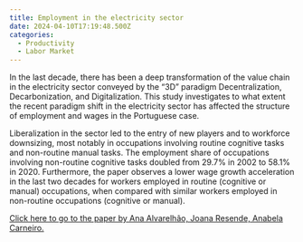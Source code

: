 ```yaml
---
title: Employment in the electricity sector
date: 2024-04-10T17:19:48.500Z
categories:
  - Productivity
  - Labor Market
---
```

In the last decade, there has been a deep transformation of the value chain in the electricity sector conveyed by the “3D” paradigm Decentralization, Decarbonization, and Digitalization. This study investigates to what extent the recent paradigm shift in the electricity sector has affected the structure of employment and wages in the Portuguese case. 

Liberalization in the sector led to the entry of new players and to workforce downsizing, most notably in occupations involving routine cognitive tasks and non-routine manual tasks. The employment share of occupations involving non-routine cognitive tasks doubled from 29.7% in 2002 to 58.1% in 2020. Furthermore, the paper observes a lower wage growth acceleration in the last two decades for workers employed in routine (cognitive or manual) occupations, when compared with similar workers employed in non-routine occupations (cognitive or manual).

[Click here to go to the paper by Ana Alvarelhão, Joana Resende, Anabela Carneiro.](https://www.sciencedirect.com/science/article/pii/S0140988324000185)
